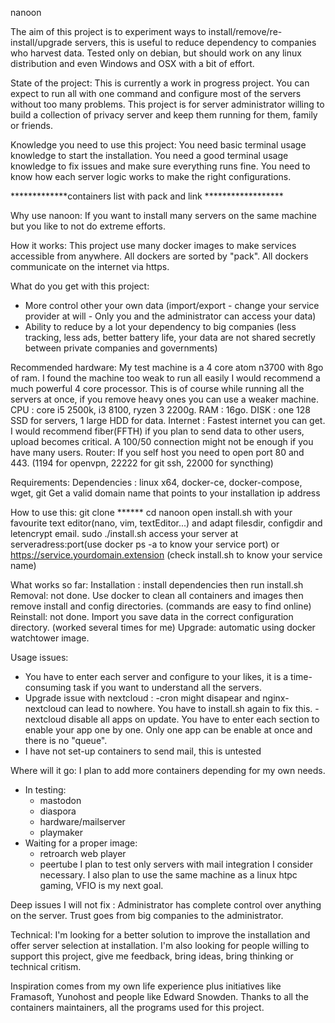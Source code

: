 nanoon

The aim of this project is to experiment ways to install/remove/re-install/upgrade servers, this is useful to reduce dependency to companies who harvest data.
Tested only on debian, but should work on any linux distribution and even Windows and OSX with a bit of effort.

State of the project:
This is currently a work in progress project. You can expect to run all with one command and configure most of the servers without too many problems.
This project is for server administrator willing to build a collection of privacy server and keep them running for them, family or friends.

Knowledge you need to use this project:
You need basic terminal usage knowledge to start the installation.
You need a good terminal usage knowledge to fix issues and make sure everything runs fine.
You need to know how each server logic works to make the right configurations.

*************containers list with pack and link ******************

Why use nanoon:
If you want to install many servers on the same machine but you like to not do extreme efforts.

How it works:
This project use many docker images to make services accessible from anywhere. All dockers are sorted by "pack". All dockers communicate on the internet via https.

What do you get with this project:
- More control other your own data (import/export - change your service provider at will - Only you and the administrator can access your data)
- Ability to reduce by a lot your dependency to big companies (less tracking, less ads, better battery life, your data are not shared secretly between private companies and governments)

Recommended hardware:
My test machine is a 4 core atom n3700 with 8go of ram. I found the machine too weak to run all easily I would recommend a much powerful 4 core processor.
This is of course while running all the servers at once, if you remove heavy ones you can use a weaker machine.
CPU : core i5 2500k, i3 8100, ryzen 3 2200g.
RAM : 16go.
DISK : one 128 SSD for servers, 1 large HDD for data.
Internet : Fastest internet you can get. I would recommend fiber(FFTH) if you plan to send data to other users, upload becomes critical. A 100/50 connection might not be enough if you have many users.
Router: If you self host you need to open port 80 and 443. (1194 for openvpn, 22222 for git ssh, 22000 for syncthing)

Requirements:
Dependencies : linux x64, docker-ce, docker-compose, wget, git
Get a valid domain name that points to your installation ip address

How to use this:
git clone ****** 
cd nanoon
open install.sh with your favourite text editor(nano, vim, textEditor...) and adapt filesdir, configdir and letencrypt email.
sudo ./install.sh
access your server at serveradress:port(use docker ps -a to know your service port) or https://service.yourdomain.extension (check install.sh to know your service name)

What works so far:
Installation : install dependencies then run install.sh
Removal: not done. Use docker to clean all containers and images then remove install and config directories. (commands are easy to find online)
Reinstall: not done. Import you save data in the correct configuration directory. (worked several times for me)
Upgrade: automatic using docker watchtower image.

Usage issues:
- You have to enter each server and configure to your likes, it is a time-consuming task if you want to understand all the servers.
- Upgrade issue with nextcloud : 
	-cron might disapear and nginx-nextcloud can lead to nowhere. You have to install.sh again to fix this.
        -nextcloud disable all apps on update. You have to enter each section to enable your app one by one. Only one app can be enable at once and there is no "queue".
- I have not set-up containers to send mail, this is untested

Where will it go:
I plan to add more containers depending for my own needs.
 - In testing:
   - mastodon
   - diaspora
   - hardware/mailserver
   - playmaker
 - Waiting for a proper image:
   - retroarch web player
   - peertube
I plan to test only servers with mail integration I consider necessary. 
I also plan to use the same machine as a linux htpc gaming, VFIO is my next goal.

Deep issues I will not fix :
Administrator has complete control over anything on the server. Trust goes from big companies to the administrator.

Technical:
I'm looking for a better solution to improve the installation and offer server selection at installation.
I'm also looking for people willing to support this project, give me feedback, bring ideas, bring thinking or technical critism. 

Inspiration comes from my own life experience plus initiatives like Framasoft, Yunohost and people like Edward Snowden.
Thanks to all the containers maintainers, all the programs used for this project.

